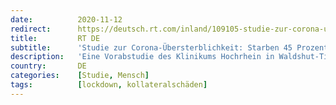 ```yaml
---
date:          2020-11-12
redirect:      https://deutsch.rt.com/inland/109105-studie-zur-corona-ubersterblichkeit/
title:         RT DE
subtitle:      'Studie zur Corona-Übersterblichkeit: Starben 45 Prozent infolge des Lockdowns?'
description:   'Eine Vorabstudie des Klinikums Hochrhein in Waldshut-Tiengen belegt: Im Frühjahr gab es eine Übersterblichkeit, doch nur etwa die Hälfte der Todesfälle hatte einen Bezug zu COVID-19. Viele Menschen starben offenbar, weil sie aus Angst vor einer Ansteckung nicht zum Arzt gingen.'
country:       DE
categories:    [Studie, Mensch]
tags:          [lockdown, kollateralschäden]
---
```

